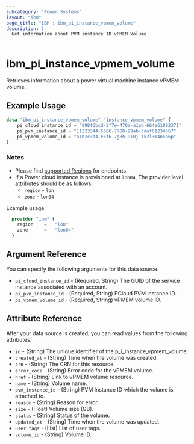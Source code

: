 ```yaml
---
subcategory: "Power Systems"
layout: "ibm"
page_title: "IBM : ibm_pi_instance_vpmem_volume"
description: |-
  Get information about PVM instance ID vPMEM Volume
---
```


# ibm_pi_instance_vpmem_volume

Retrieves information about a power virtual machine instance vPMEM volume.

## Example Usage

```terraform
data "ibm_pi_instance_vpmem_volume" "instance_vpmem_volume" {
    pi_cloud_instance_id = "098f6bcd-2f7e-470a-a1ab-664e61882371"
    pi_pvm_instance_id = "11223344-5566-7788-99ab-cdef01234567"
    pi_vpmem_volume_id = "a1b2c3d4-e5f6-7g8h-9i0j-1k2l3m4n5o6p"
}
```

### Notes

- Please find [supported Regions](https://cloud.ibm.com/apidocs/power-cloud#endpoint) for endpoints.
- If a Power cloud instance is provisioned at `lon04`, The provider level attributes should be as follows:
  - `region` - `lon`
  - `zone` - `lon04`
  
Example usage:

  ```terraform
    provider "ibm" {
      region    =   "lon"
      zone      =   "lon04"
    }
  ```

## Argument Reference

You can specify the following arguments for this data source.

- `pi_cloud_instance_id` - (Required, String) The GUID of the service instance associated with an account.
- `pi_pvm_instance_id` - (Required, String) PCloud PVM instance ID.
- `pi_vpmem_volume_id` - (Required, String) vPMEM volume ID.

## Attribute Reference

After your data source is created, you can read values from the following attributes.

- `id` - (String) The unique identifier of the p_i_instance_vpmem_volume.
- `created_at` - (String) Time when the volume was created.
- `crn` - (String) The CRN for this resource.
- `error_code` - (String) Error code for the vPMEM volume.
- `href` - (String) Link to vPMEM volume resource.
- `name` - (String) Volume name.
- `pvm_instance_id` - (String) PVM Instance ID which the volume is attached to.
- `reason` - (String) Reason for error.
- `size` - (Float) Volume size (GB).
- `status` - (String) Status of the volume.
- `updated_at` - (String) Time when the volume was updated.
- `user_tags` - (List) List of user tags.
- `volume_id` - (String) Volume ID.
